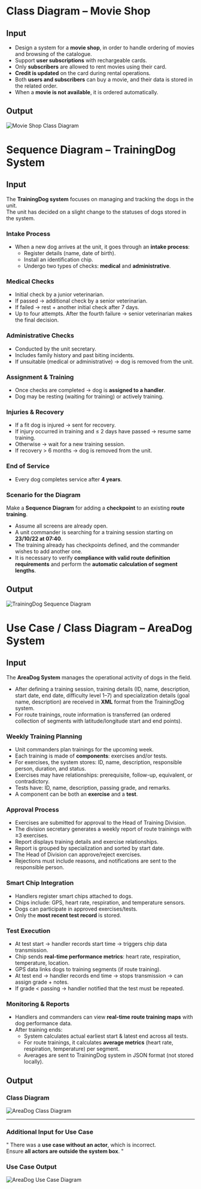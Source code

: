 # Class Diagram – Movie Shop

## Input
- Design a system for a **movie shop**, in order to handle ordering of movies and browsing of the catalogue.  
- Support **user subscriptions** with rechargeable cards.  
- Only **subscribers** are allowed to rent movies using their card.  
- **Credit is updated** on the card during rental operations.  
- Both **users and subscribers** can buy a movie, and their data is stored in the related order.  
- When a **movie is not available**, it is ordered automatically.  

## Output
![Movie Shop Class Diagram](movie-shop-class.png)

# Sequence Diagram – TrainingDog System

## Input
The **TrainingDog system** focuses on managing and tracking the dogs in the unit.  
The unit has decided on a slight change to the statuses of dogs stored in the system.  

### Intake Process
- When a new dog arrives at the unit, it goes through an **intake process**:  
  - Register details (name, date of birth).  
  - Install an identification chip.  
  - Undergo two types of checks: **medical** and **administrative**.  

### Medical Checks
- Initial check by a junior veterinarian.  
- If passed → additional check by a senior veterinarian.  
- If failed → rest + another initial check after 7 days.  
- Up to four attempts. After the fourth failure → senior veterinarian makes the final decision.  

### Administrative Checks
- Conducted by the unit secretary.  
- Includes family history and past biting incidents.  
- If unsuitable (medical or administrative) → dog is removed from the unit.  

### Assignment & Training
- Once checks are completed → dog is **assigned to a handler**.  
- Dog may be resting (waiting for training) or actively training.  

### Injuries & Recovery
- If a fit dog is injured → sent for recovery.  
- If injury occurred in training and ≤ 2 days have passed → resume same training.  
- Otherwise → wait for a new training session.  
- If recovery > 6 months → dog is removed from the unit.  

### End of Service
- Every dog completes service after **4 years**.  

### Scenario for the Diagram
Make a **Sequence Diagram** for adding a **checkpoint** to an existing **route training**.  
- Assume all screens are already open.  
- A unit commander is searching for a training session starting on **23/10/22 at 07:40**.  
- The training already has checkpoints defined, and the commander wishes to add another one.  
- It is necessary to verify **compliance with valid route definition requirements** and perform the **automatic calculation of segment lengths**.  

## Output
![TrainingDog Sequence Diagram](trainingdog-sequence.png)

# Use Case / Class Diagram – AreaDog System

## Input
The **AreaDog System** manages the operational activity of dogs in the field.  

- After defining a training session, training details (ID, name, description, start date, end date, difficulty level 1–7) and specialization details (goal name, description) are received in **XML** format from the TrainingDog system.  
- For route trainings, route information is transferred (an ordered collection of segments with latitude/longitude start and end points).  

### Weekly Training Planning
- Unit commanders plan trainings for the upcoming week.  
- Each training is made of **components**: exercises and/or tests.  
- For exercises, the system stores: ID, name, description, responsible person, duration, and status.  
- Exercises may have relationships: prerequisite, follow-up, equivalent, or contradictory.  
- Tests have: ID, name, description, passing grade, and remarks.  
- A component can be both an **exercise** and a **test**.  

### Approval Process
- Exercises are submitted for approval to the Head of Training Division.  
- The division secretary generates a weekly report of route trainings with ≥3 exercises.  
- Report displays training details and exercise relationships.  
- Report is grouped by specialization and sorted by start date.  
- The Head of Division can approve/reject exercises.  
- Rejections must include reasons, and notifications are sent to the responsible person.  

### Smart Chip Integration
- Handlers register smart chips attached to dogs.  
- Chips include: GPS, heart rate, respiration, and temperature sensors.  
- Dogs can participate in approved exercises/tests.  
- Only the **most recent test record** is stored.  

### Test Execution
- At test start → handler records start time → triggers chip data transmission.  
- Chip sends **real-time performance metrics**: heart rate, respiration, temperature, location.  
- GPS data links dogs to training segments (if route training).  
- At test end → handler records end time → stops transmission → can assign grade + notes.  
- If grade < passing → handler notified that the test must be repeated.  

### Monitoring & Reports
- Handlers and commanders can view **real-time route training maps** with dog performance data.  
- After training ends:  
  - System calculates actual earliest start & latest end across all tests.  
  - For route trainings, it calculates **average metrics** (heart rate, respiration, temperature) per segment.  
  - Averages are sent to TrainingDog system in JSON format (not stored locally).  

## Output
### Class Diagram
![AreaDog Class Diagram](areadog-class.png)

---

### Additional Input for Use Case
" There was a **use case without an actor**, which is incorrect.  
Ensure **all actors are outside the system box**.  "

### Use Case Output
![AreaDog Use Case Diagram](areadog-usecase.png)
